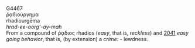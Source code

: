 <body>
  <p>G4467<br>  ῥᾳδιούργημα  <br> rhadiourgēma  <br><i>hrad-ee-oorg‘-ay-mah </i><br>From a compound of   ῥᾳδιος    rhadios   (<i>easy</i>, that is, <i>reckless</i>) and <a href="g2041.htm">2041</a>  <i>easy</i> <i>going</i> <i>behavior</i>, that is, (by extension) a <i>crime:</i> - lewdness.<br></p>
 </body>